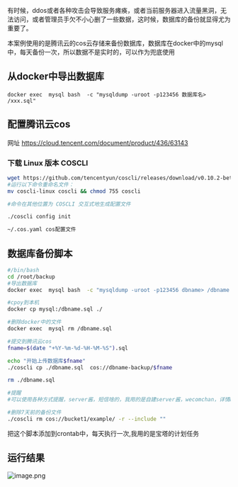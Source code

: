 
有时候，ddos或者各种攻击会导致服务瘫痪，或者当前服务器进入流量黑洞，无法访问，或者管理员手欠不小心删了一些数据，这时候，数据库的备份就显得尤为重要了。

本案例使用的是腾讯云的cos云存储来备份数据库，数据库在docker中的mysql中，每天备份一次，所以数据不是实时的，可以作为兜底使用

## 从docker中导出数据库
`docker exec  mysql bash  -c "mysqldump -uroot -p123456 数据库名> /xxx.sql"`


## 配置腾讯云cos
网址 https://cloud.tencent.com/document/product/436/63143

### 下载 Linux 版本 COSCLI
```sh
wget https://github.com/tencentyun/coscli/releases/download/v0.10.2-beta/coscli-linux
#运行以下命令重命名文件：
mv coscli-linux coscli && chmod 755 coscli

#命令在其他位置为 COSCLI 交互式地生成配置文件

./coscli config init

~/.cos.yaml cos配置文件
```

## 数据库备份脚本
```sh
#/bin/bash
cd /root/backup
#导出数据库
docker exec  mysql bash  -c "mysqldump -uroot -p123456 dbname> /dbname.sql"

#cpoy到本机
docker cp mysql:/dbname.sql ./

#删除docker中的文件
docker exec  mysql rm /dbname.sql

#提交到腾讯云cos
fname=$(date "+%Y-%m-%d-%H-%M-%S").sql

echo "开始上传数据库$fname"
./coscli cp ./dbname.sql  cos://dbname-backup/$fname

rm ./dbname.sql

#提醒
#可以使用各种方式提醒，server酱，短信啥的，我用的是自建server酱，wecomchan，详情bing

#删除7天前的备份文件
./coscli rm cos://bucket1/example/ -r --include ""
```
把这个脚本添加到crontab中，每天执行一次,我用的是宝塔的计划任务

## 运行结果
![image.png](https://tva1.sinaimg.cn/large/0077qBLugy1gz53vcbg9dj31ik0ra49v.jpg)
